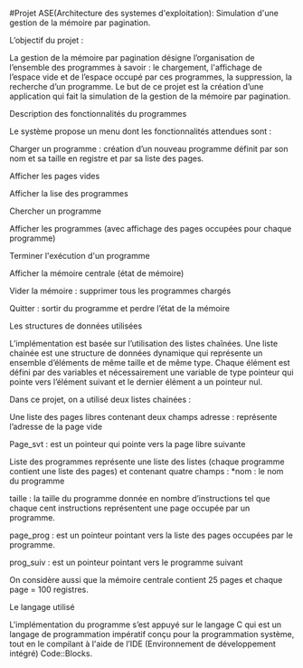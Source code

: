 #Projet ASE(Architecture des systemes d'exploitation): Simulation d'une gestion de la mémoire par pagination.

L’objectif du projet :

La gestion de la mémoire par pagination désigne l’organisation de l’ensemble des programmes à savoir : le chargement, l'affichage de l’espace vide et de l’espace occupé par ces programmes, la suppression, la recherche d’un programme. Le but de ce projet est la création d’une application qui fait la simulation de la gestion de la mémoire par pagination.

Description des fonctionnalités du programmes

Le système propose un menu dont les fonctionnalités attendues sont :

Charger un programme : création d’un nouveau programme définit par son nom et sa taille en registre et par sa liste des pages.

Afficher les pages vides

Afficher la lise des programmes

Chercher un programme

Afficher les programmes (avec affichage des pages occupées pour chaque programme)

Terminer l'exécution d'un programme

Afficher la mémoire centrale (état de mémoire)

Vider la mémoire : supprimer tous les programmes chargés

Quitter : sortir du programme et perdre l’état de la mémoire

Les structures de données utilisées

L’implémentation est basée sur l’utilisation des listes chaînées. Une liste chainée est une structure de données dynamique qui représente un ensemble d’éléments de même taille et de même type. Chaque élément est défini par des variables et nécessairement une variable de type pointeur qui pointe vers l’élément suivant et le dernier élément a un pointeur nul.

Dans ce projet, on a utilisé deux listes chainées :

Une liste des pages libres contenant deux champs adresse : représente l’adresse de la page vide

Page_svt : est un pointeur qui pointe vers la page libre suivante

Liste des programmes représente une liste des listes (chaque programme contient une liste des pages) et contenant quatre champs : *nom : le nom du programme

taille : la taille du programme donnée en nombre d’instructions tel que chaque cent instructions représentent une page occupée par un programme.

page_prog : est un pointeur pointant vers la liste des pages occupées par le programme.

prog_suiv : est un pointeur pointant vers le programme suivant

On considère aussi que la mémoire centrale contient 25 pages et chaque page = 100 registres.

Le langage utilisé

L'implémentation du programme s’est appuyé sur le langage C qui est un langage de programmation impératif conçu pour la programmation système, tout en le compilant à l'aide de l’IDE (Environnement de développement intégré) Code::Blocks.
